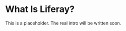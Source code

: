 # What Is Liferay? [](id=what-is-liferay)

This is a placeholder. The real intro will be written soon. 
